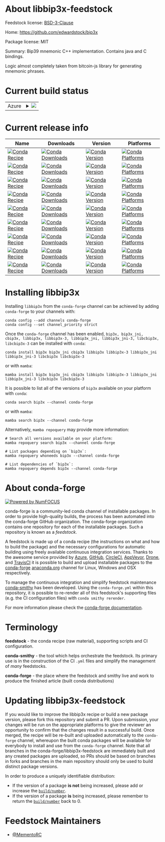 About libbip3x-feedstock
========================

Feedstock license: [BSD-3-Clause](https://github.com/conda-forge/libbip3x-feedstock/blob/main/LICENSE.txt)

Home: https://github.com/edwardstock/bip3x

Package license: MIT

Summary: Bip39 mnemonic C++ implementation. Contains java and C bindings.

Logic almost completely taken from bitcoin-js library for generating mnemonic phrases.


Current build status
====================


<table>
    
  <tr>
    <td>Azure</td>
    <td>
      <details>
        <summary>
          <a href="https://dev.azure.com/conda-forge/feedstock-builds/_build/latest?definitionId=22820&branchName=main">
            <img src="https://dev.azure.com/conda-forge/feedstock-builds/_apis/build/status/libbip3x-feedstock?branchName=main">
          </a>
        </summary>
        <table>
          <thead><tr><th>Variant</th><th>Status</th></tr></thead>
          <tbody><tr>
              <td>linux_64</td>
              <td>
                <a href="https://dev.azure.com/conda-forge/feedstock-builds/_build/latest?definitionId=22820&branchName=main">
                  <img src="https://dev.azure.com/conda-forge/feedstock-builds/_apis/build/status/libbip3x-feedstock?branchName=main&jobName=linux&configuration=linux%20linux_64_" alt="variant">
                </a>
              </td>
            </tr><tr>
              <td>osx_64</td>
              <td>
                <a href="https://dev.azure.com/conda-forge/feedstock-builds/_build/latest?definitionId=22820&branchName=main">
                  <img src="https://dev.azure.com/conda-forge/feedstock-builds/_apis/build/status/libbip3x-feedstock?branchName=main&jobName=osx&configuration=osx%20osx_64_" alt="variant">
                </a>
              </td>
            </tr><tr>
              <td>win_64</td>
              <td>
                <a href="https://dev.azure.com/conda-forge/feedstock-builds/_build/latest?definitionId=22820&branchName=main">
                  <img src="https://dev.azure.com/conda-forge/feedstock-builds/_apis/build/status/libbip3x-feedstock?branchName=main&jobName=win&configuration=win%20win_64_" alt="variant">
                </a>
              </td>
            </tr>
          </tbody>
        </table>
      </details>
    </td>
  </tr>
</table>

Current release info
====================

| Name | Downloads | Version | Platforms |
| --- | --- | --- | --- |
| [![Conda Recipe](https://img.shields.io/badge/recipe-bip3x-green.svg)](https://anaconda.org/conda-forge/bip3x) | [![Conda Downloads](https://img.shields.io/conda/dn/conda-forge/bip3x.svg)](https://anaconda.org/conda-forge/bip3x) | [![Conda Version](https://img.shields.io/conda/vn/conda-forge/bip3x.svg)](https://anaconda.org/conda-forge/bip3x) | [![Conda Platforms](https://img.shields.io/conda/pn/conda-forge/bip3x.svg)](https://anaconda.org/conda-forge/bip3x) |
| [![Conda Recipe](https://img.shields.io/badge/recipe-bip3x_jni-green.svg)](https://anaconda.org/conda-forge/bip3x_jni) | [![Conda Downloads](https://img.shields.io/conda/dn/conda-forge/bip3x_jni.svg)](https://anaconda.org/conda-forge/bip3x_jni) | [![Conda Version](https://img.shields.io/conda/vn/conda-forge/bip3x_jni.svg)](https://anaconda.org/conda-forge/bip3x_jni) | [![Conda Platforms](https://img.shields.io/conda/pn/conda-forge/bip3x_jni.svg)](https://anaconda.org/conda-forge/bip3x_jni) |
| [![Conda Recipe](https://img.shields.io/badge/recipe-cbip3x-green.svg)](https://anaconda.org/conda-forge/cbip3x) | [![Conda Downloads](https://img.shields.io/conda/dn/conda-forge/cbip3x.svg)](https://anaconda.org/conda-forge/cbip3x) | [![Conda Version](https://img.shields.io/conda/vn/conda-forge/cbip3x.svg)](https://anaconda.org/conda-forge/cbip3x) | [![Conda Platforms](https://img.shields.io/conda/pn/conda-forge/cbip3x.svg)](https://anaconda.org/conda-forge/cbip3x) |
| [![Conda Recipe](https://img.shields.io/badge/recipe-libbip3x-green.svg)](https://anaconda.org/conda-forge/libbip3x) | [![Conda Downloads](https://img.shields.io/conda/dn/conda-forge/libbip3x.svg)](https://anaconda.org/conda-forge/libbip3x) | [![Conda Version](https://img.shields.io/conda/vn/conda-forge/libbip3x.svg)](https://anaconda.org/conda-forge/libbip3x) | [![Conda Platforms](https://img.shields.io/conda/pn/conda-forge/libbip3x.svg)](https://anaconda.org/conda-forge/libbip3x) |
| [![Conda Recipe](https://img.shields.io/badge/recipe-libbip3x--3-green.svg)](https://anaconda.org/conda-forge/libbip3x-3) | [![Conda Downloads](https://img.shields.io/conda/dn/conda-forge/libbip3x-3.svg)](https://anaconda.org/conda-forge/libbip3x-3) | [![Conda Version](https://img.shields.io/conda/vn/conda-forge/libbip3x-3.svg)](https://anaconda.org/conda-forge/libbip3x-3) | [![Conda Platforms](https://img.shields.io/conda/pn/conda-forge/libbip3x-3.svg)](https://anaconda.org/conda-forge/libbip3x-3) |
| [![Conda Recipe](https://img.shields.io/badge/recipe-libbip3x_jni-green.svg)](https://anaconda.org/conda-forge/libbip3x_jni) | [![Conda Downloads](https://img.shields.io/conda/dn/conda-forge/libbip3x_jni.svg)](https://anaconda.org/conda-forge/libbip3x_jni) | [![Conda Version](https://img.shields.io/conda/vn/conda-forge/libbip3x_jni.svg)](https://anaconda.org/conda-forge/libbip3x_jni) | [![Conda Platforms](https://img.shields.io/conda/pn/conda-forge/libbip3x_jni.svg)](https://anaconda.org/conda-forge/libbip3x_jni) |
| [![Conda Recipe](https://img.shields.io/badge/recipe-libbip3x_jni--3-green.svg)](https://anaconda.org/conda-forge/libbip3x_jni-3) | [![Conda Downloads](https://img.shields.io/conda/dn/conda-forge/libbip3x_jni-3.svg)](https://anaconda.org/conda-forge/libbip3x_jni-3) | [![Conda Version](https://img.shields.io/conda/vn/conda-forge/libbip3x_jni-3.svg)](https://anaconda.org/conda-forge/libbip3x_jni-3) | [![Conda Platforms](https://img.shields.io/conda/pn/conda-forge/libbip3x_jni-3.svg)](https://anaconda.org/conda-forge/libbip3x_jni-3) |
| [![Conda Recipe](https://img.shields.io/badge/recipe-libcbip3x-green.svg)](https://anaconda.org/conda-forge/libcbip3x) | [![Conda Downloads](https://img.shields.io/conda/dn/conda-forge/libcbip3x.svg)](https://anaconda.org/conda-forge/libcbip3x) | [![Conda Version](https://img.shields.io/conda/vn/conda-forge/libcbip3x.svg)](https://anaconda.org/conda-forge/libcbip3x) | [![Conda Platforms](https://img.shields.io/conda/pn/conda-forge/libcbip3x.svg)](https://anaconda.org/conda-forge/libcbip3x) |
| [![Conda Recipe](https://img.shields.io/badge/recipe-libcbip3x--3-green.svg)](https://anaconda.org/conda-forge/libcbip3x-3) | [![Conda Downloads](https://img.shields.io/conda/dn/conda-forge/libcbip3x-3.svg)](https://anaconda.org/conda-forge/libcbip3x-3) | [![Conda Version](https://img.shields.io/conda/vn/conda-forge/libcbip3x-3.svg)](https://anaconda.org/conda-forge/libcbip3x-3) | [![Conda Platforms](https://img.shields.io/conda/pn/conda-forge/libcbip3x-3.svg)](https://anaconda.org/conda-forge/libcbip3x-3) |

Installing libbip3x
===================

Installing `libbip3x` from the `conda-forge` channel can be achieved by adding `conda-forge` to your channels with:

```
conda config --add channels conda-forge
conda config --set channel_priority strict
```

Once the `conda-forge` channel has been enabled, `bip3x, bip3x_jni, cbip3x, libbip3x, libbip3x-3, libbip3x_jni, libbip3x_jni-3, libcbip3x, libcbip3x-3` can be installed with `conda`:

```
conda install bip3x bip3x_jni cbip3x libbip3x libbip3x-3 libbip3x_jni libbip3x_jni-3 libcbip3x libcbip3x-3
```

or with `mamba`:

```
mamba install bip3x bip3x_jni cbip3x libbip3x libbip3x-3 libbip3x_jni libbip3x_jni-3 libcbip3x libcbip3x-3
```

It is possible to list all of the versions of `bip3x` available on your platform with `conda`:

```
conda search bip3x --channel conda-forge
```

or with `mamba`:

```
mamba search bip3x --channel conda-forge
```

Alternatively, `mamba repoquery` may provide more information:

```
# Search all versions available on your platform:
mamba repoquery search bip3x --channel conda-forge

# List packages depending on `bip3x`:
mamba repoquery whoneeds bip3x --channel conda-forge

# List dependencies of `bip3x`:
mamba repoquery depends bip3x --channel conda-forge
```


About conda-forge
=================

[![Powered by
NumFOCUS](https://img.shields.io/badge/powered%20by-NumFOCUS-orange.svg?style=flat&colorA=E1523D&colorB=007D8A)](https://numfocus.org)

conda-forge is a community-led conda channel of installable packages.
In order to provide high-quality builds, the process has been automated into the
conda-forge GitHub organization. The conda-forge organization contains one repository
for each of the installable packages. Such a repository is known as a *feedstock*.

A feedstock is made up of a conda recipe (the instructions on what and how to build
the package) and the necessary configurations for automatic building using freely
available continuous integration services. Thanks to the awesome service provided by
[Azure](https://azure.microsoft.com/en-us/services/devops/), [GitHub](https://github.com/),
[CircleCI](https://circleci.com/), [AppVeyor](https://www.appveyor.com/),
[Drone](https://cloud.drone.io/welcome), and [TravisCI](https://travis-ci.com/)
it is possible to build and upload installable packages to the
[conda-forge](https://anaconda.org/conda-forge) [anaconda.org](https://anaconda.org/)
channel for Linux, Windows and OSX respectively.

To manage the continuous integration and simplify feedstock maintenance
[conda-smithy](https://github.com/conda-forge/conda-smithy) has been developed.
Using the ``conda-forge.yml`` within this repository, it is possible to re-render all of
this feedstock's supporting files (e.g. the CI configuration files) with ``conda smithy rerender``.

For more information please check the [conda-forge documentation](https://conda-forge.org/docs/).

Terminology
===========

**feedstock** - the conda recipe (raw material), supporting scripts and CI configuration.

**conda-smithy** - the tool which helps orchestrate the feedstock.
                   Its primary use is in the construction of the CI ``.yml`` files
                   and simplify the management of *many* feedstocks.

**conda-forge** - the place where the feedstock and smithy live and work to
                  produce the finished article (built conda distributions)


Updating libbip3x-feedstock
===========================

If you would like to improve the libbip3x recipe or build a new
package version, please fork this repository and submit a PR. Upon submission,
your changes will be run on the appropriate platforms to give the reviewer an
opportunity to confirm that the changes result in a successful build. Once
merged, the recipe will be re-built and uploaded automatically to the
`conda-forge` channel, whereupon the built conda packages will be available for
everybody to install and use from the `conda-forge` channel.
Note that all branches in the conda-forge/libbip3x-feedstock are
immediately built and any created packages are uploaded, so PRs should be based
on branches in forks and branches in the main repository should only be used to
build distinct package versions.

In order to produce a uniquely identifiable distribution:
 * If the version of a package **is not** being increased, please add or increase
   the [``build/number``](https://docs.conda.io/projects/conda-build/en/latest/resources/define-metadata.html#build-number-and-string).
 * If the version of a package **is** being increased, please remember to return
   the [``build/number``](https://docs.conda.io/projects/conda-build/en/latest/resources/define-metadata.html#build-number-and-string)
   back to 0.

Feedstock Maintainers
=====================

* [@MementoRC](https://github.com/MementoRC/)

